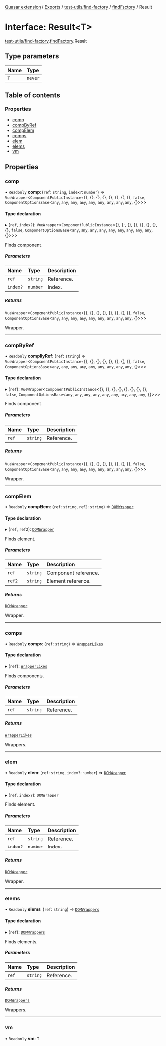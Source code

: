 [Quasar extension](../index.md) / [Exports](../modules.md) / [test-utils/find-factory](../modules/test_utils_find_factory.md) / [findFactory](../modules/test_utils_find_factory.findFactory.md) / Result

# Interface: Result<T\>

[test-utils/find-factory](../modules/test_utils_find_factory.md).[findFactory](../modules/test_utils_find_factory.findFactory.md).Result

## Type parameters

| Name | Type |
| :------ | :------ |
| `T` | `never` |

## Table of contents

### Properties

- [comp](test_utils_find_factory.findFactory.Result.md#comp)
- [compByRef](test_utils_find_factory.findFactory.Result.md#compbyref)
- [compElem](test_utils_find_factory.findFactory.Result.md#compelem)
- [comps](test_utils_find_factory.findFactory.Result.md#comps)
- [elem](test_utils_find_factory.findFactory.Result.md#elem)
- [elems](test_utils_find_factory.findFactory.Result.md#elems)
- [vm](test_utils_find_factory.findFactory.Result.md#vm)

## Properties

### comp

• `Readonly` **comp**: (`ref`: `string`, `index?`: `number`) => `VueWrapper`<`ComponentPublicInstance`<{}, {}, {}, {}, {}, {}, {}, {}, ``false``, `ComponentOptionsBase`<`any`, `any`, `any`, `any`, `any`, `any`, `any`, `any`, `any`, {}\>\>\>

#### Type declaration

▸ (`ref`, `index?`): `VueWrapper`<`ComponentPublicInstance`<{}, {}, {}, {}, {}, {}, {}, {}, ``false``, `ComponentOptionsBase`<`any`, `any`, `any`, `any`, `any`, `any`, `any`, `any`, `any`, {}\>\>\>

Finds component.

##### Parameters

| Name | Type | Description |
| :------ | :------ | :------ |
| `ref` | `string` | Reference. |
| `index?` | `number` | Index. |

##### Returns

`VueWrapper`<`ComponentPublicInstance`<{}, {}, {}, {}, {}, {}, {}, {}, ``false``, `ComponentOptionsBase`<`any`, `any`, `any`, `any`, `any`, `any`, `any`, `any`, `any`, {}\>\>\>

Wrapper.

___

### compByRef

• `Readonly` **compByRef**: (`ref`: `string`) => `VueWrapper`<`ComponentPublicInstance`<{}, {}, {}, {}, {}, {}, {}, {}, ``false``, `ComponentOptionsBase`<`any`, `any`, `any`, `any`, `any`, `any`, `any`, `any`, `any`, {}\>\>\>

#### Type declaration

▸ (`ref`): `VueWrapper`<`ComponentPublicInstance`<{}, {}, {}, {}, {}, {}, {}, {}, ``false``, `ComponentOptionsBase`<`any`, `any`, `any`, `any`, `any`, `any`, `any`, `any`, `any`, {}\>\>\>

Finds component.

##### Parameters

| Name | Type | Description |
| :------ | :------ | :------ |
| `ref` | `string` | Reference. |

##### Returns

`VueWrapper`<`ComponentPublicInstance`<{}, {}, {}, {}, {}, {}, {}, {}, ``false``, `ComponentOptionsBase`<`any`, `any`, `any`, `any`, `any`, `any`, `any`, `any`, `any`, {}\>\>\>

Wrapper.

___

### compElem

• `Readonly` **compElem**: (`ref`: `string`, `ref2`: `string`) => [`DOMWrapper`](test_utils_core.DOMWrapper.md)

#### Type declaration

▸ (`ref`, `ref2`): [`DOMWrapper`](test_utils_core.DOMWrapper.md)

Finds element.

##### Parameters

| Name | Type | Description |
| :------ | :------ | :------ |
| `ref` | `string` | Component reference. |
| `ref2` | `string` | Element reference. |

##### Returns

[`DOMWrapper`](test_utils_core.DOMWrapper.md)

Wrapper.

___

### comps

• `Readonly` **comps**: (`ref`: `string`) => [`WrapperLikes`](../modules/test_utils_core.md#wrapperlikes)

#### Type declaration

▸ (`ref`): [`WrapperLikes`](../modules/test_utils_core.md#wrapperlikes)

Finds components.

##### Parameters

| Name | Type | Description |
| :------ | :------ | :------ |
| `ref` | `string` | Reference. |

##### Returns

[`WrapperLikes`](../modules/test_utils_core.md#wrapperlikes)

Wrappers.

___

### elem

• `Readonly` **elem**: (`ref`: `string`, `index?`: `number`) => [`DOMWrapper`](test_utils_core.DOMWrapper.md)

#### Type declaration

▸ (`ref`, `index?`): [`DOMWrapper`](test_utils_core.DOMWrapper.md)

Finds element.

##### Parameters

| Name | Type | Description |
| :------ | :------ | :------ |
| `ref` | `string` | Reference. |
| `index?` | `number` | Index. |

##### Returns

[`DOMWrapper`](test_utils_core.DOMWrapper.md)

Wrapper.

___

### elems

• `Readonly` **elems**: (`ref`: `string`) => [`DOMWrappers`](../modules/test_utils_core.md#domwrappers)

#### Type declaration

▸ (`ref`): [`DOMWrappers`](../modules/test_utils_core.md#domwrappers)

Finds elements.

##### Parameters

| Name | Type | Description |
| :------ | :------ | :------ |
| `ref` | `string` | Reference. |

##### Returns

[`DOMWrappers`](../modules/test_utils_core.md#domwrappers)

Wrappers.

___

### vm

• `Readonly` **vm**: `T`
